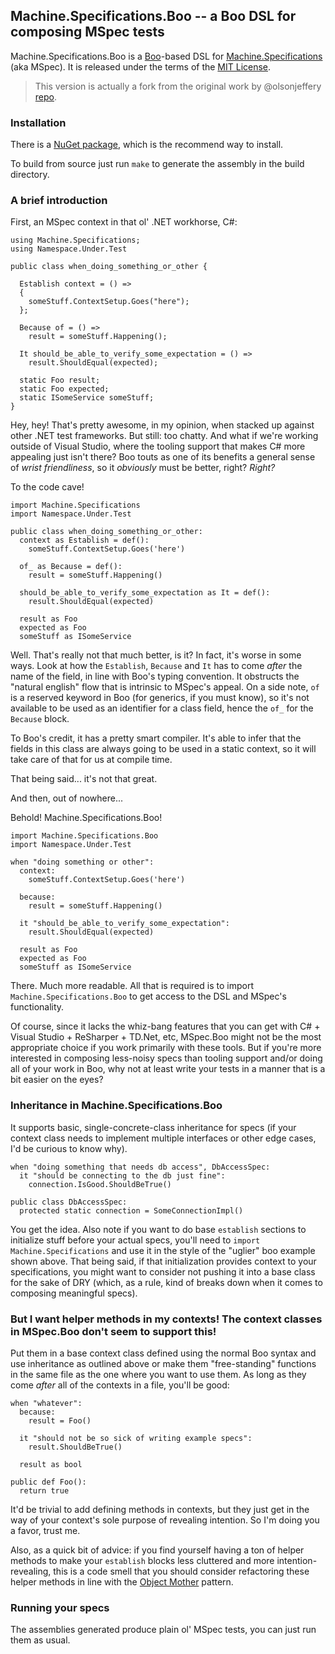 ## Machine.Specifications.Boo -- a Boo DSL for composing MSpec tests

Machine.Specifications.Boo is a [Boo](http://boo.codehaus.org)-based DSL for [Machine.Specifications](http://github.com/machine/machine.specifications) (aka MSpec). It is released under the terms of the [MIT License](http://www.opensource.org/licenses/mit-license.php). 

> This version is actually a fork from the original work by @olsonjeffery [repo](http://github.com/olsonjeffery/machine.specifications.boo).

### Installation

There is a [NuGet package](https://nuget.org/packages/Machine.Specifications.Boo), which is the recommend way to install.

To build from source just run `make` to generate the assembly in the build directory.


### A brief introduction

First, an MSpec context in that ol' .NET workhorse, C#:

    using Machine.Specifications;
    using Namespace.Under.Test

    public class when_doing_something_or_other {
    
      Establish context = () =>
      {
        someStuff.ContextSetup.Goes("here");
      };
      
      Because of = () =>
        result = someStuff.Happening();
      
      It should_be_able_to_verify_some_expectation = () =>
        result.ShouldEqual(expected);
      
      static Foo result;
      static Foo expected;
      static ISomeService someStuff;
    }

Hey, hey! That's pretty awesome, in my opinion, when stacked up against other .NET test frameworks. But still: too chatty. And what if we're working outside of Visual Studio, where the tooling support that makes C# more appealing just isn't there? Boo touts as one of its benefits a general sense of *wrist friendliness*, so it *obviously* must be better, right? *Right?*

To the code cave!

    import Machine.Specifications
    import Namespace.Under.Test
    
    public class when_doing_something_or_other:
      context as Establish = def():
        someStuff.ContextSetup.Goes('here')
      
      of_ as Because = def():
        result = someStuff.Happening()
      
      should_be_able_to_verify_some_expectation as It = def():
        result.ShouldEqual(expected)
      
      result as Foo
      expected as Foo
      someStuff as ISomeService

Well. That's really not that much better, is it? In fact, it's worse in some ways. Look at how the `Establish`, `Because` and `It` has to come *after* the name of the field, in line with Boo's typing convention. It obstructs the "natural english" flow that is intrinsic to MSpec's appeal. On a side note, `of` is a reserved keyword in Boo (for generics, if you must know), so it's not available to be used as an identifier for a class field, hence the `of_` for the `Because` block.

To Boo's credit, it has a pretty smart compiler. It's able to infer that the fields in this class are always going to be used in a static context, so it will take care of that for us at compile time.

That being said... it's not that great. 

And then, out of nowhere...

Behold! Machine.Specifications.Boo!

    import Machine.Specifications.Boo
    import Namespace.Under.Test

    when "doing something or other":
      context:
        someStuff.ContextSetup.Goes('here')

      because:
        result = someStuff.Happening()

      it "should_be_able_to_verify_some_expectation":
        result.ShouldEqual(expected)

      result as Foo
      expected as Foo
      someStuff as ISomeService

There. Much more readable. All that is required is to import `Machine.Specifications.Boo` to get access to the DSL and MSpec's functionality.

Of course, since it lacks the whiz-bang features that you can get with C# + Visual Studio + ReSharper + TD.Net, etc, MSpec.Boo might not be the most appropriate choice if you work primarily with these tools. But if you're more interested in composing less-noisy specs than tooling support and/or doing all of your work in Boo, why not at least write your tests in a manner that is a bit easier on the eyes?


### Inheritance in Machine.Specifications.Boo

It supports basic, single-concrete-class inheritance for specs (if your context class needs to implement multiple interfaces or other edge cases, I'd be curious to know why).

    when "doing something that needs db access", DbAccessSpec:
      it "should be connecting to the db just fine":
        connection.IsGood.ShouldBeTrue()
    
    public class DbAccessSpec:
      protected static connection = SomeConnectionImpl()

You get the idea. Also note if you want to do base `establish` sections to initialize stuff before your actual specs, you'll need to `import Machine.Specifications` and use it in the style of the "uglier" boo example shown above. That being said, if that initialization provides context to your specifications, you might want to consider not pushing it into a base class for the sake of DRY (which, as a rule, kind of breaks down when it comes to composing meaningful specs).

### But I want helper methods in my contexts! The context classes in MSpec.Boo don't seem to support this!

Put them in a base context class defined using the normal Boo syntax and use inheritance as outlined above or make them "free-standing" functions in the same file as the one where you want to use them. As long as they come *after* all of the contexts in a file, you'll be good:

    when "whatever":
      because:
        result = Foo()
      
      it "should not be so sick of writing example specs":
        result.ShouldBeTrue()
      
      result as bool
    
    public def Foo():
      return true

It'd be trivial to add defining methods in contexts, but they just get in the way of your context's sole purpose of revealing intention. So I'm doing you a favor, trust me.

Also, as a quick bit of advice: if you find yourself having a ton of helper methods to make your `establish` blocks less cluttered and more intention-revealing, this is a code smell that you should consider refactoring these helper methods in line with the [Object Mother](http://martinfowler.com/bliki/ObjectMother.html) pattern.

### Running your specs

The assemblies generated produce plain ol' MSpec tests, you can just run them as usual.

